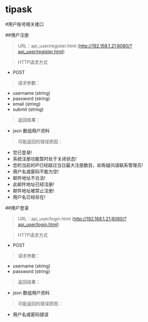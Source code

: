 tipask
======
#用户账号相关接口

##用户注册

> URL：api_user/register.html  (http://192.168.1.21:8080/?api_user/register.html)

> HTTP请求方式

- POST

> 请求参数：

- username (string)
- password (string) 
- email (string)
- submit (string)


> 返回结果：

- json 数组用户资料

> 可能返回的错误原因：

- 您已登录!
- 系统注册功能暂时处于关闭状态!
- 您的当前的IP已经超过当日最大注册数目，如有疑问请联系管理员!
- 用户名或密码不能为空!
- 邮件地址不合法!
- 此邮件地址已经注册!
- 邮件地址被禁止注册!
- 用户名已经存在!

##用户登录


> URL：api_user/login.html  (http://192.168.1.21:8080/?api_user/login.html)

> HTTP请求方式

- POST

> 请求参数：

- username (string)
- password (string) 

> 返回结果：

- json 数组用户资料

> 可能返回的错误原因：

- 用户名或密码错误







